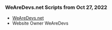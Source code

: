 ### WeAreDevs.net Scripts from Oct 27, 2022
- [WeAreDevs.net](https://wearedevs.net/scripts)
- Website Owner WeAreDevs
